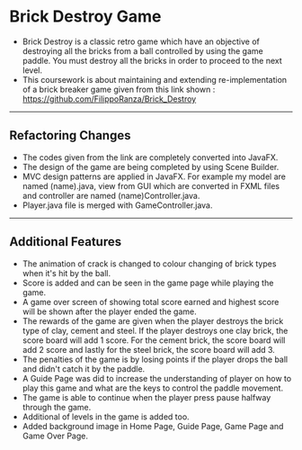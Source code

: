 # Brick Destroy Game #
* Brick Destroy is a classic retro game which have an objective of destroying all the bricks from a ball controlled by using the game paddle. You must destroy all the bricks in order to proceed to the next level.
* This coursework is about maintaining and extending re-implementation of a brick breaker game given from this link shown : https://github.com/FilippoRanza/Brick_Destroy
----
## Refactoring Changes ##
* The codes given from the link are completely converted into JavaFX.
* The design of the game are being completed by using Scene Builder.
* MVC design patterns are applied in JavaFX. For example my model are named (name).java, view from GUI which are converted in FXML files and controller are named (name)Controller.java.
* Player.java file is merged with GameController.java.

----
## Additional Features ##
* The animation of crack is changed to colour changing of brick types when it's hit by the ball.
* Score is added and can be seen in the game page while playing the game.
* A game over screen of showing total score earned and highest score will be shown after the player ended the game.
* The rewards of the game are given when the player destroys the brick type of clay, cement and steel. If the player destroys one clay brick, the score board will add 1 score. For the cement brick, the score board will add 2 score and lastly for the steel brick, the score board will add 3.
* The penalties of the game is by losing points if the player drops the ball and didn't catch it by the paddle.
* A Guide Page was did to increase the understanding of player on how to play this game and what are the keys to control the paddle movement.
* The game is able to continue when the player press pause halfway through the game.
* Additional of levels in the game is added too.
* Added background image in Home Page, Guide Page, Game Page and Game Over Page.
